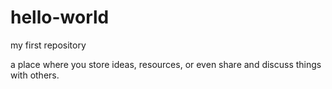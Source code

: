# hello-world
my first repository

a place where you store ideas, resources, or even share and discuss things with others.
